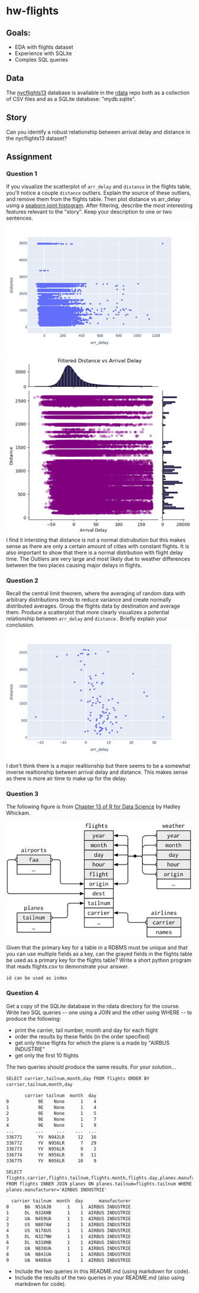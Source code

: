 # hw-flights

## Goals:

* EDA with flights dataset
* Experience with SQLite
* Complex SQL queries

## Data

The [nycflights13](https://github.com/tidyverse/nycflights13) database is available in the
[rdata](https://github.com/ds5110/rdata/tree/main/data) repo both as a collection of CSV files 
and as a SQLite database: "mydb.sqlite".

## Story

Can you identify a robust relationship between arrival delay and distance in the nycflights13 dataset?

## Assignment

### Question 1

If you visualize the scatterplot of `arr_delay` and `distance` in the flights table, 
you'll notice a couple `distance` outliers.
Explain the source of these outliers, and remove them from the flights table. 
Then plot distance vs arr_delay using 
a [seaborn joint histogram](https://seaborn.pydata.org/examples/joint_histogram.html).
After filtering, describe the most interesting features relevant to the "story".
Keep your description to one or two sentences.
![](figs/1a.png)
![](figs/1b.png)
I find it intersting that distance is not a normal distrubution but this makes sense as there are only a certain amount of cities with constant flights. It is also important to show that there is a normal distrbution with flight delay time.
The Outliers are very large and most likely due to weather differences between the two places causing major delays in flights.


### Question 2

Recall the central limit theorem, where the averaging of random data with arbitrary distributions
tends to reduce variance and create normally distributed averages.
Group the flights data by destination and average them. 
Produce a scatterplot that more clearly visualizes
a potential relationship between `arr_delay` and `distance.` 
Briefly explain your conclusion.
![](figs/2a.png)
I don't think there is a major realtionship but there seems to be a somewhat inverse realtionship between arrival delay and distance. This makes sense as there is more air time to make up for the delay.
### Question 3

The following figure is from [Chapter 13 of R for Data Science](https://r4ds.had.co.nz/relational-data.html) 
by Hadley Whickam.

<img src="figs/relational-nycflights.png" width="500">

Given that the primary key for a table in a RDBMS must be unique and that you can use multiple fields as a key,
can the grayed fields in the flights table be used as a primary key for the flights table?
Write a short python program that reads flights.csv to demonstrate your answer.
```
id can be used as index
```
### Question 4

Get a copy of the SQLite database in the rdata directory for the course.
Write two SQL queries -- one using a JOIN and the other using WHERE -- to produce the following:

* print the carrier, tail number, month and day for each flight
* order the results by these fields (in the order specified)
* get only those flights for which the plane is a made by "AIRBUS INDUSTRIE"
* get only the first 10 flights

The two queries should produce the same results. For your solution...
```
SELECT carrier,tailnum,month,day FROM flights ORDER BY carrier,tailnum,month,day
```
```
       carrier tailnum  month  day
0           9E    None      1    4
1           9E    None      1    4
2           9E    None      1    5
3           9E    None      1    7
4           9E    None      1    9
...        ...     ...    ...  ...
336771      YV  N942LR     12   16
336772      YV  N956LR      7   29
336773      YV  N956LR      9    2
336774      YV  N956LR      9   11
336775      YV  N956LR     10    9
```
```
SELECT flights.carrier,flights.tailnum,flights.month,flights.day,planes.manufacturer FROM flights INNER JOIN planes ON planes.tailnum=flights.tailnum WHERE planes.manufacturer='AIRBUS INDUSTRIE'
```
```
  carrier tailnum  month  day      manufacturer
0      B6  N516JB      1    1  AIRBUS INDUSTRIE
1      DL  N326NB      1    1  AIRBUS INDUSTRIE
2      UA  N459UA      1    1  AIRBUS INDUSTRIE
3      US  N807AW      1    1  AIRBUS INDUSTRIE
4      US  N178US      1    1  AIRBUS INDUSTRIE
5      DL  N327NW      1    1  AIRBUS INDUSTRIE
6      DL  N318NB      1    1  AIRBUS INDUSTRIE
7      UA  N838UA      1    1  AIRBUS INDUSTRIE
8      UA  N841UA      1    1  AIRBUS INDUSTRIE
9      UA  N488UA      1    1  AIRBUS INDUSTRIE
```

* Include the two queries in this README.md (using markdown for code).
* Include the results of the two queries in your README.md (also using markdown for code).

